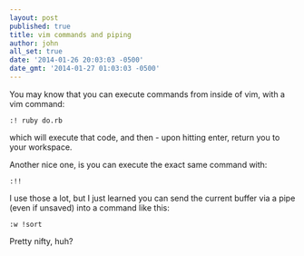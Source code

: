 ```yaml
---
layout: post
published: true
title: vim commands and piping
author: john
all_set: true
date: '2014-01-26 20:03:03 -0500'
date_gmt: '2014-01-27 01:03:03 -0500'
---
```


You may know that you can execute commands from inside of vim, with a vim command:

```
:! ruby do.rb
```

which will execute that code, and then - upon hitting enter, return you to your workspace.

Another nice one, is you can execute the exact same command with:

```
:!!
```

I use those a lot, but I just learned you can send the current buffer via a
pipe (even if unsaved) into a command like this:

```
:w !sort
```

Pretty nifty, huh?
